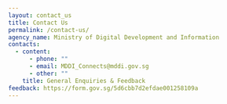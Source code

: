 ```yaml
---
layout: contact_us
title: Contact Us
permalink: /contact-us/
agency_name: Ministry of Digital Development and Information
contacts:
  - content:
      - phone: ""
      - email: MDDI_Connects@mddi.gov.sg
      - other: ""
    title: General Enquiries & Feedback
feedback: https://form.gov.sg/5d6cbb7d2efdae001258109a
---
```

